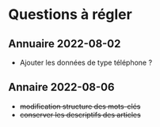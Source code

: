 # Questions à régler

## Annuaire 2022-08-02
- Ajouter les données de type téléphone ?

## Annaire 2022-08-06
- ~~modification structure des mots-clés~~
- ~~conserver les descriptifs des articles~~

